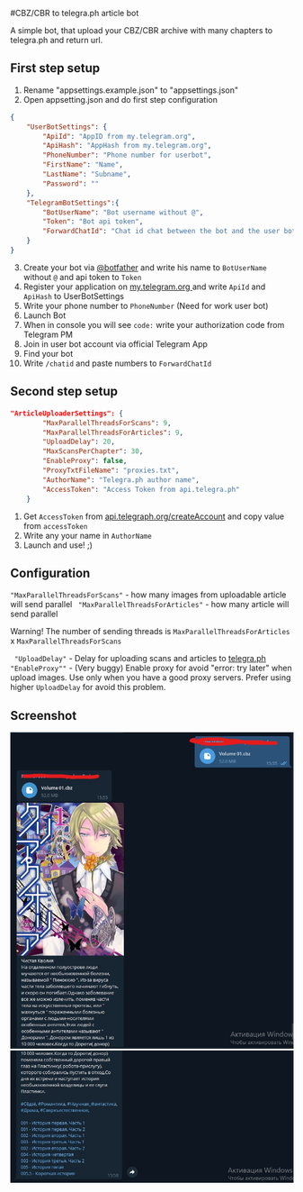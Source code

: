 ﻿#CBZ/CBR to telegra.ph article bot

A simple bot, that upload your CBZ/CBR archive with many chapters to telegra.ph and return url.

## First step setup
1. Rename "appsettings.example.json" to "appsettings.json"
2. Open appsetting.json and do first step configuration 
```json
{
    "UserBotSettings": {
        "ApiId": "AppID from my.telegram.org",
        "ApiHash": "AppHash from my.telegram.org",
        "PhoneNumber": "Phone number for userbot",
        "FirstName": "Name",
        "LastName": "Subname",
        "Password": ""
    },
    "TelegramBotSettings":{
        "BotUserName": "Bot username without @",
        "Token": "Bot api token",
        "ForwardChatId": "Chat id chat between the bot and the user bot, where the bot will send archives for downloading (Get him after first launch by /chatid)"
    }
}
```
3. Create your bot via [@botfather](https://t.me/botfather) and write his name to `BotUserName` without `@` and api token to `Token`
4. Register your application on [my.telegram.org ](https://my.telegram.org) and write `ApiId` and `ApiHash` to UserBotSettings
5. Write your phone number to `PhoneNumber` (Need for work user bot)
6. Launch Bot
7. When in console you will see `code:` write your authorization code from Telegram PM
8. Join in user bot account via official Telegram App
9. Find your bot
10. Write `/chatid` and paste numbers to `ForwardChatId`

## Second step setup
```json 
"ArticleUploaderSettings": {
        "MaxParallelThreadsForScans": 9,
        "MaxParallelThreadsForArticles": 9,
        "UploadDelay": 20,
        "MaxScansPerChapter": 30,
        "EnableProxy": false,
        "ProxyTxtFileName": "proxies.txt",
        "AuthorName": "Telegra.ph author name",
        "AccessToken": "Access Token from api.telegra.ph"
    }
```
1. Get `AccessToken` from [api.telegraph.org/createAccount](https://telegra.ph/api#createAccount) and copy value from `accessToken`
2. Write any your name in `AuthorName` 
3. Launch and use! ;)
## Configuration
 `"MaxParallelThreadsForScans"` - how many images from uploadable article will send parallel
 ` "MaxParallelThreadsForArticles"` - how many article will send parallel 
 
Warning! The number of sending threads is `MaxParallelThreadsForArticles` x `MaxParallelThreadsForScans`

` "UploadDelay"` - Delay for uploading scans and articles to [telegra.ph](https://telegra.ph)  
`"EnableProxy""` - (Very buggy) Enable proxy for avoid "error: try later" when upload images. Use only when you have a good proxy servers. Prefer using higher `UploadDelay` for avoid this problem.
## Screenshot
![img](img1.jpg)
![img](img2.jpg)
